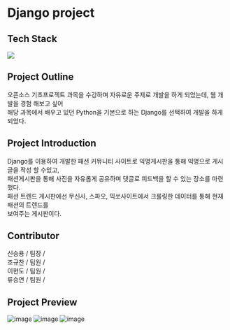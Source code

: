 # Django project

## Tech Stack
<img src="https://img.shields.io/badge/django-092E20?style=for-the-badge&logo=django&logoColor=white">

## Project Outline
오픈소스 기초프로젝트 과목을 수강하며 자유로운 주제로 개발을 하게 되었는데, 웹 개발을 경험 해보고 싶어<br>
해당 과목에서 배우고 있던 Python을 기본으로 하는 Django를 선택하여 개발을 하게 되었다.
<br>
## Project Introduction
Django를 이용하여 개발한 패션 커뮤니티 사이트로 익명게시판을 통해 익명으로 게시글을 작성 할 수있고,<br>
패션게시판을 통해 사진을 자유롭게 공유하며 댓글로 피드백을 할 수 있는 장소를 마련했다.
<br>
패션 트렌드 게시판에선 무신사, 스파오, 믹쏘사이트에서 크롤링한 데이터를 통해 현재 패션의 트렌드를<br>
보여주는 게시판이다.
<br>

## Contributor
신승용 / 팀장 / <br>
조규찬 / 팀원 / <br>
이현도 / 팀원 / <br>
류승연 / 팀원 / <br>

## Project Preview
![image](https://user-images.githubusercontent.com/58455389/224028331-2317ca3c-ba66-4d28-8eed-db4003a38800.png)
![image](https://user-images.githubusercontent.com/58455389/224028542-97cc4707-d55c-494f-8e77-37205d280210.png)
![image](https://user-images.githubusercontent.com/58455389/224028701-d79082b9-c0f3-420f-b62e-ba260c6d2699.png)

